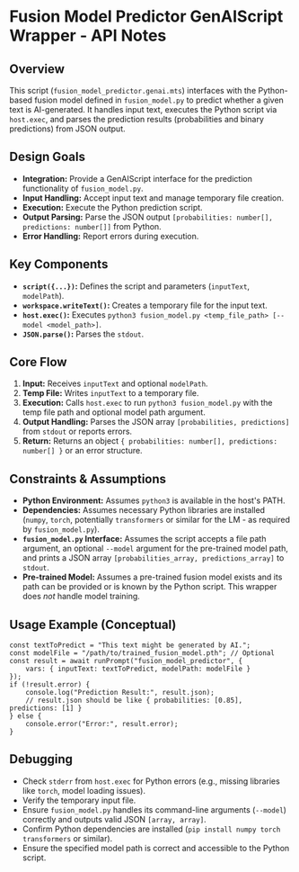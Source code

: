 # Fusion Model Predictor GenAIScript Wrapper - API Notes

## Overview

This script (`fusion_model_predictor.genai.mts`) interfaces with the Python-based fusion model defined in `fusion_model.py` to predict whether a given text is AI-generated. It handles input text, executes the Python script via `host.exec`, and parses the prediction results (probabilities and binary predictions) from JSON output.

## Design Goals

*   **Integration:** Provide a GenAIScript interface for the prediction functionality of `fusion_model.py`.
*   **Input Handling:** Accept input text and manage temporary file creation.
*   **Execution:** Execute the Python prediction script.
*   **Output Parsing:** Parse the JSON output `[probabilities: number[], predictions: number[]]` from Python.
*   **Error Handling:** Report errors during execution.

## Key Components

*   **`script({...})`:** Defines the script and parameters (`inputText`, `modelPath`).
*   **`workspace.writeText()`:** Creates a temporary file for the input text.
*   **`host.exec()`:** Executes `python3 fusion_model.py <temp_file_path> [--model <model_path>]`.
*   **`JSON.parse()`:** Parses the `stdout`.

## Core Flow

1.  **Input:** Receives `inputText` and optional `modelPath`.
2.  **Temp File:** Writes `inputText` to a temporary file.
3.  **Execution:** Calls `host.exec` to run `python3 fusion_model.py` with the temp file path and optional model path argument.
4.  **Output Handling:** Parses the JSON array `[probabilities, predictions]` from `stdout` or reports errors.
5.  **Return:** Returns an object `{ probabilities: number[], predictions: number[] }` or an error structure.

## Constraints & Assumptions

*   **Python Environment:** Assumes `python3` is available in the host's PATH.
*   **Dependencies:** Assumes necessary Python libraries are installed (`numpy`, `torch`, potentially `transformers` or similar for the LM - as required by `fusion_model.py`).
*   **`fusion_model.py` Interface:** Assumes the script accepts a file path argument, an optional `--model` argument for the pre-trained model path, and prints a JSON array `[probabilities_array, predictions_array]` to `stdout`.
*   **Pre-trained Model:** Assumes a pre-trained fusion model exists and its path can be provided or is known by the Python script. This wrapper does *not* handle model training.

## Usage Example (Conceptual)

```genaiscript
const textToPredict = "This text might be generated by AI.";
const modelFile = "/path/to/trained_fusion_model.pth"; // Optional
const result = await runPrompt("fusion_model_predictor", {
    vars: { inputText: textToPredict, modelPath: modelFile }
});
if (!result.error) {
    console.log("Prediction Result:", result.json);
    // result.json should be like { probabilities: [0.85], predictions: [1] }
} else {
    console.error("Error:", result.error);
}
```

## Debugging

*   Check `stderr` from `host.exec` for Python errors (e.g., missing libraries like `torch`, model loading issues).
*   Verify the temporary input file.
*   Ensure `fusion_model.py` handles its command-line arguments (`--model`) correctly and outputs valid JSON `[array, array]`.
*   Confirm Python dependencies are installed (`pip install numpy torch transformers` or similar).
*   Ensure the specified model path is correct and accessible to the Python script.
